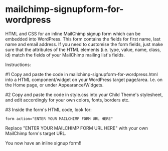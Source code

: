 # mailchimp-signupform-for-wordpress
HTML and CSS for an inline MailChimp signup form which can be embedded into WordPress. This form contains the fields for first name, last name and email address. If you need to customise the form fields, just make sure that the attributes of the HTML elements (i.e. type, value, name, class, id) match the fields of your MailChimp mailing list's fields.

Instructions:

#1 Copy and paste the code in mailchimp-signupform-for-wordpress.html into a HTML component/widget on your WordPress target page/area. I.e. on the Home page, or under Appearance/Widgets. 

#2 Copy and paste the code in style.css into your Child Theme's stylesheet, and edit accordingly for your own colors, fonts, borders etc.

#3 Inside the form's HTML code, look for: 

    form action="ENTER YOUR MAILCHIMP FORM URL HERE" 
    
Replace "ENTER YOUR MAILCHIMP FORM URL HERE" with your own MailChimp form's target URL.

You now have an inline signup form!!
